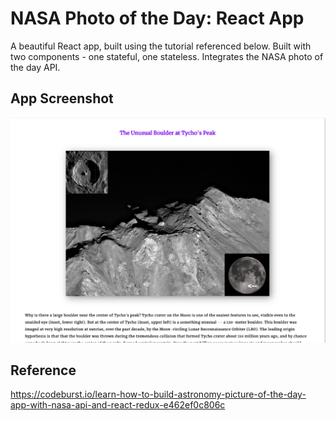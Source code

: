 # NASA Photo of the Day: React App

A beautiful React app, built using the tutorial referenced below.
Built with two components - one stateful, one stateless.
Integrates the NASA photo of the day API.

## App Screenshot
![alt text](/src/assets/images/nasa-app-screenshot.png "Screenshot")

## Reference
https://codeburst.io/learn-how-to-build-astronomy-picture-of-the-day-app-with-nasa-api-and-react-redux-e462ef0c806c
